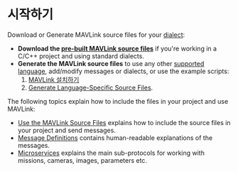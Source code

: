 # 시작하기

Download or Generate MAVLink source files for your [dialect](../messages/README.md#dialects):

- **Download the [pre-built MAVLink source files](../README.md#prebuilt_libraries)** if you're working in a C/C++ project and using standard dialects.
- **Generate the MAVLink source files** to use any other [supported language](../README.md#supported_languages), add/modify messages or dialects, or use the example scripts: 
    1. [MAVLink 설치하기](../getting_started/installation.md)
    2. [Generate Language-Specific Source Files](../getting_started/generate_libraries.md).

The following topics explain how to include the files in your project and use MAVLink:

- [Use the MAVLink Source Files](../getting_started/use_libraries.md) explains how to include the source files in your project and send messages.
- [Message Definitions](../messages/README.md) contains human-readable explanations of the messages.
- [Microservices](../services/README.md) explains the main sub-protocols for working with missions, cameras, images, parameters etc.